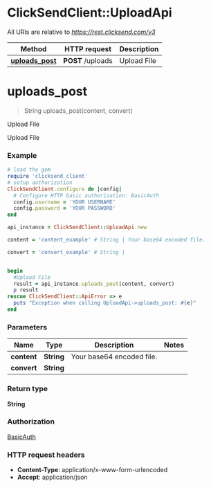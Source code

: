 # ClickSendClient::UploadApi

All URIs are relative to *https://rest.clicksend.com/v3*

Method | HTTP request | Description
------------- | ------------- | -------------
[**uploads_post**](UploadApi.md#uploads_post) | **POST** /uploads | Upload File


# **uploads_post**
> String uploads_post(content, convert)

Upload File

Upload File

### Example
```ruby
# load the gem
require 'clicksend_client'
# setup authorization
ClickSendClient.configure do |config|
  # Configure HTTP basic authorization: BasicAuth
  config.username = 'YOUR USERNAME'
  config.password = 'YOUR PASSWORD'
end

api_instance = ClickSendClient::UploadApi.new

content = 'content_example' # String | Your base64 encoded file.

convert = 'convert_example' # String | 


begin
  #Upload File
  result = api_instance.uploads_post(content, convert)
  p result
rescue ClickSendClient::ApiError => e
  puts "Exception when calling UploadApi->uploads_post: #{e}"
end
```

### Parameters

Name | Type | Description  | Notes
------------- | ------------- | ------------- | -------------
 **content** | **String**| Your base64 encoded file. | 
 **convert** | **String**|  | 

### Return type

**String**

### Authorization

[BasicAuth](../README.md#BasicAuth)

### HTTP request headers

 - **Content-Type**: application/x-www-form-urlencoded
 - **Accept**: application/json



